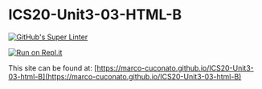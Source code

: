 # ICS20-Unit3-03-HTML-B

[![GitHub's Super Linter](https://github.com/marco-cuconato/ICS20-Unit3-03-HTML-B/workflows/GitHub's%20Super%20Linter/badge.svg)](https://github.com/marco-cuconato/ICS20-Unit3-03-HTML-B/actions)

[![Run on Repl.it](https://repl.it/badge/github/marco-cuconato/ICS20-Unit3-03-html-B)](https://repl.it/github/marco-cuconato/ICS20-Unit3-03-html-B)

This site can be found at: [https://marco-cuconato.github.io/ICS20-Unit3-03-html-B](https://marco-cuconato.github.io/ICS20-Unit3-03-html-B)
